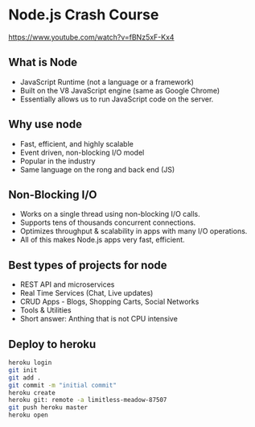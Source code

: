 # Node.js Crash Course

<https://www.youtube.com/watch?v=fBNz5xF-Kx4>

## What is Node

* JavaScript Runtime (not a language or a framework)
* Built on the V8 JavaScript engine (same as Google Chrome)
* Essentially allows us to run JavaScript code on the server.

## Why use node

* Fast, efficient, and highly scalable
* Event driven, non-blocking I/O model
* Popular in the industry
* Same language on the rong and back end (JS)

## Non-Blocking I/O

* Works on a single thread using non-blocking I/O calls.
* Supports tens of thousands concurrent connections.
* Optimizes throughput & scalability in apps with many I/O operations.
* All of this makes Node.js apps very fast, efficient.

## Best types of projects for node

* REST API and microservices
* Real Time Services (Chat, Live updates)
* CRUD Apps - Blogs, Shopping Carts, Social Networks
* Tools & Utilities
* Short answer: Anthing that is not CPU intensive

## Deploy to heroku

```bash
heroku login
git init
git add .
git commit -m "initial commit"
heroku create
heroku git: remote -a limitless-meadow-87507
git push heroku master
heroku open
```